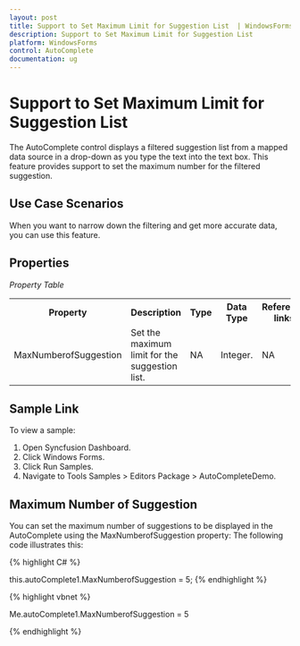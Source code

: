 ```yaml
---
layout: post
title: Support to Set Maximum Limit for Suggestion List  | WindowsForms | Syncfusion
description: Support to Set Maximum Limit for Suggestion List 
platform: WindowsForms
control: AutoComplete
documentation: ug
---
```




# Support to Set Maximum Limit for Suggestion List 

The AutoComplete control displays a filtered suggestion list from a mapped data source in a drop-down as you type the text into the text box. This feature provides support to set the maximum number for the filtered suggestion. 

## Use Case Scenarios

When you want to narrow down the filtering and get more accurate data, you can use this feature. 

## Properties

_Property Table_

<table>
<tr>
<th>
Property </th><th>
Description </th><th>
Type </th><th>
Data Type </th><th>
Reference links </th></tr>
<tr>
<td>
MaxNumberofSuggestion</td><td>
Set the maximum limit for the suggestion list. </td><td>
NA</td><td>
Integer. </td><td>
NA </td></tr>
</table>

## Sample Link

To view a sample:

1. Open Syncfusion Dashboard.
2. Click Windows Forms.
3. Click Run Samples.
4. Navigate to Tools Samples > Editors Package > AutoCompleteDemo. 

## Maximum Number of Suggestion 

You can set the maximum number of suggestions to be displayed in the AutoComplete using the MaxNumberofSuggestion property: The following code illustrates this: 

{% highlight C# %}



this.autoComplete1.MaxNumberofSuggestion = 5; 
{% endhighlight %}



{% highlight vbnet %}


Me.autoComplete1.MaxNumberofSuggestion = 5

{% endhighlight %}